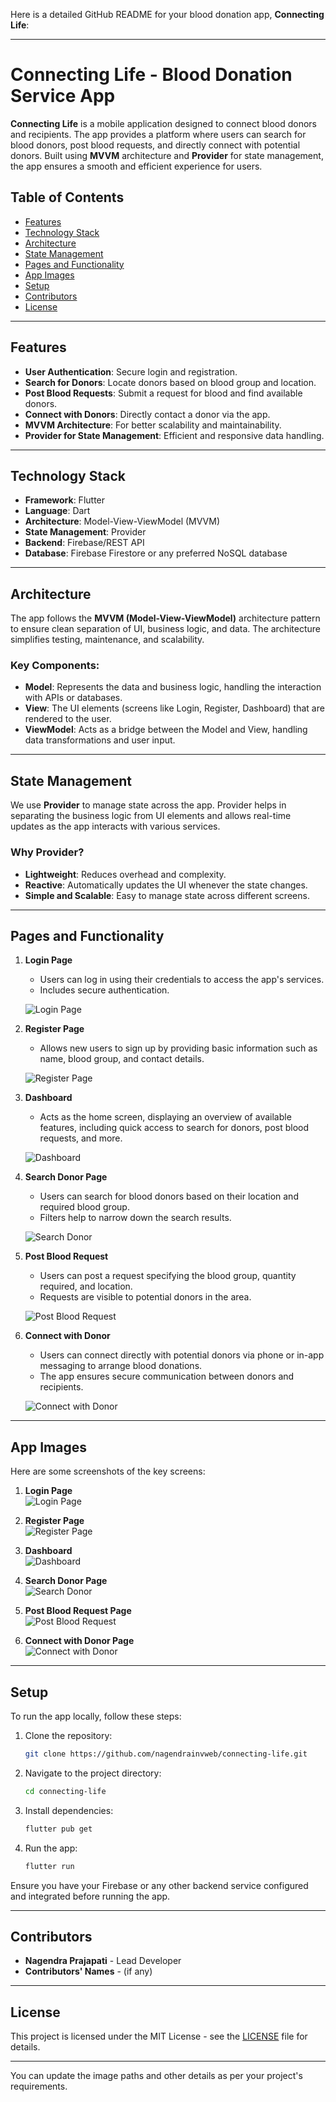 Here is a detailed GitHub README for your blood donation app, **Connecting Life**:

---

# Connecting Life - Blood Donation Service App

**Connecting Life** is a mobile application designed to connect blood donors and recipients. The app provides a platform where users can search for blood donors, post blood requests, and directly connect with potential donors. Built using **MVVM** architecture and **Provider** for state management, the app ensures a smooth and efficient experience for users.

## Table of Contents
- [Features](#features)
- [Technology Stack](#technology-stack)
- [Architecture](#architecture)
- [State Management](#state-management)
- [Pages and Functionality](#pages-and-functionality)
- [App Images](#app-images)
- [Setup](#setup)
- [Contributors](#contributors)
- [License](#license)

---

## Features
- **User Authentication**: Secure login and registration.
- **Search for Donors**: Locate donors based on blood group and location.
- **Post Blood Requests**: Submit a request for blood and find available donors.
- **Connect with Donors**: Directly contact a donor via the app.
- **MVVM Architecture**: For better scalability and maintainability.
- **Provider for State Management**: Efficient and responsive data handling.

---

## Technology Stack
- **Framework**: Flutter
- **Language**: Dart
- **Architecture**: Model-View-ViewModel (MVVM)
- **State Management**: Provider
- **Backend**: Firebase/REST API
- **Database**: Firebase Firestore or any preferred NoSQL database

---

## Architecture
The app follows the **MVVM (Model-View-ViewModel)** architecture pattern to ensure clean separation of UI, business logic, and data. The architecture simplifies testing, maintenance, and scalability.

### Key Components:
- **Model**: Represents the data and business logic, handling the interaction with APIs or databases.
- **View**: The UI elements (screens like Login, Register, Dashboard) that are rendered to the user.
- **ViewModel**: Acts as a bridge between the Model and View, handling data transformations and user input.

---

## State Management
We use **Provider** to manage state across the app. Provider helps in separating the business logic from UI elements and allows real-time updates as the app interacts with various services.

### Why Provider?
- **Lightweight**: Reduces overhead and complexity.
- **Reactive**: Automatically updates the UI whenever the state changes.
- **Simple and Scalable**: Easy to manage state across different screens.

---

## Pages and Functionality

1. **Login Page**
   - Users can log in using their credentials to access the app's services.
   - Includes secure authentication.
   
   ![Login Page](path-to-your-image/login.png)

2. **Register Page**
   - Allows new users to sign up by providing basic information such as name, blood group, and contact details.
   
   ![Register Page](path-to-your-image/register.png)

3. **Dashboard**
   - Acts as the home screen, displaying an overview of available features, including quick access to search for donors, post blood requests, and more.
   
   ![Dashboard](path-to-your-image/dashboard.png)

4. **Search Donor Page**
   - Users can search for blood donors based on their location and required blood group.
   - Filters help to narrow down the search results.

   ![Search Donor](path-to-your-image/search-donor.png)

5. **Post Blood Request**
   - Users can post a request specifying the blood group, quantity required, and location.
   - Requests are visible to potential donors in the area.

   ![Post Blood Request](path-to-your-image/post-blood-request.png)

6. **Connect with Donor**
   - Users can connect directly with potential donors via phone or in-app messaging to arrange blood donations.
   - The app ensures secure communication between donors and recipients.

   ![Connect with Donor](path-to-your-image/connect-with-donor.png)

---

## App Images
Here are some screenshots of the key screens:

1. **Login Page**  
   ![Login Page](path-to-your-image/login.png)

2. **Register Page**  
   ![Register Page](path-to-your-image/register.png)

3. **Dashboard**  
   ![Dashboard](path-to-your-image/dashboard.png)

4. **Search Donor Page**  
   ![Search Donor](path-to-your-image/search-donor.png)

5. **Post Blood Request Page**  
   ![Post Blood Request](path-to-your-image/post-blood-request.png)

6. **Connect with Donor Page**  
   ![Connect with Donor](path-to-your-image/connect-with-donor.png)

---

## Setup
To run the app locally, follow these steps:

1. Clone the repository:
   ```bash
   git clone https://github.com/nagendrainvweb/connecting-life.git
   ```

2. Navigate to the project directory:
   ```bash
   cd connecting-life
   ```

3. Install dependencies:
   ```bash
   flutter pub get
   ```

4. Run the app:
   ```bash
   flutter run
   ```

Ensure you have your Firebase or any other backend service configured and integrated before running the app.

---

## Contributors
- **Nagendra Prajapati** - Lead Developer
- **Contributors' Names** - (if any)

---

## License
This project is licensed under the MIT License - see the [LICENSE](LICENSE) file for details.

---

You can update the image paths and other details as per your project's requirements.
